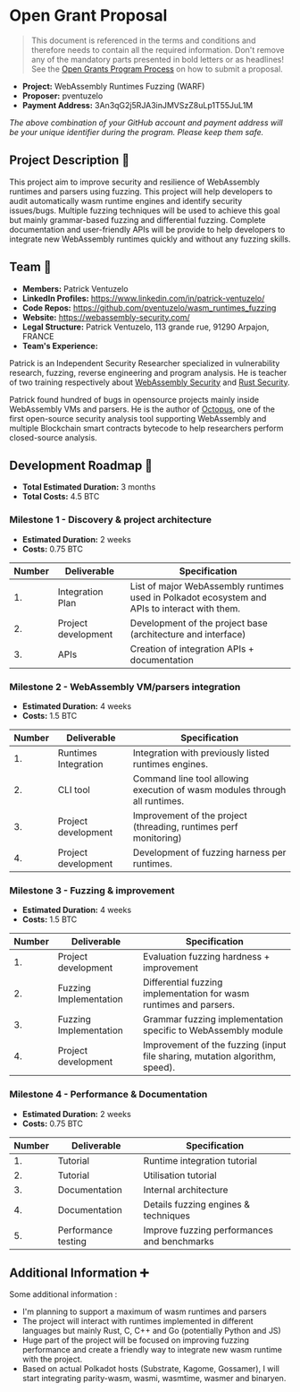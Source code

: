 # Open Grant Proposal

> This document is referenced in the terms and conditions and therefore needs to contain all the required information. Don't remove any of the mandatory parts presented in bold letters or as headlines! See the [Open Grants Program Process](https://github.com/w3f/Open-Grants-Program/blob/master/README_2.md) on how to submit a proposal.

* **Project:** WebAssembly Runtimes Fuzzing (WARF)
* **Proposer:** pventuzelo
* **Payment Address:** 3An3qG2j5RJA3inJMVSzZ8uLp1T55JuL1M

*The above combination of your GitHub account and payment address will be your unique identifier during the program. Please keep them safe.*

## Project Description :page_facing_up: 

This project aim to improve security and resilience of WebAssembly runtimes and parsers using fuzzing. This project will help developers to audit automatically wasm runtime engines and identify security issues/bugs. Multiple fuzzing techniques will be used to achieve this goal but mainly grammar-based fuzzing and differential fuzzing. Complete documentation and user-friendly APIs will be provide to help developers to integrate new WebAssembly runtimes quickly and without any fuzzing skills.

## Team :busts_in_silhouette:

* **Members:** Patrick Ventuzelo
* **LinkedIn Profiles:** https://www.linkedin.com/in/patrick-ventuzelo/
* **Code Repos:** https://github.com/pventuzelo/wasm_runtimes_fuzzing
* **Website:**	https://webassembly-security.com/
* **Legal Structure:** Patrick Ventuzelo, 113 grande rue, 91290 Arpajon, FRANCE
* **Team's Experience:**

Patrick is an Independent Security Researcher specialized in vulnerability research, fuzzing, reverse engineering and program analysis. He is teacher of two training respectively about [WebAssembly Security](https://webassembly-security.com/wasm-security-training/) and [Rust Security](https://webassembly-security.com/rust-security-training/).

Patrick found hundred of bugs in opensource projects mainly inside WebAssembly VMs and parsers. He is the author of [Octopus](https://github.com/pventuzelo/octopus), one of the first open-source security analysis tool supporting WebAssembly and multiple Blockchain smart contracts bytecode to help researchers perform closed-source analysis.

## Development Roadmap :nut_and_bolt: 

* **Total Estimated Duration:** 3 months
* **Total Costs:** 4.5 BTC

### Milestone 1 - Discovery & project architecture

* **Estimated Duration:** 2 weeks
* **Costs:** 0.75 BTC


| Number | Deliverable | Specification | 
| ------------- | ------------- | ------------- |
| 1. | Integration Plan | List of major WebAssembly runtimes used in Polkadot ecosystem and APIs to interact with them. |  
| 2.  | Project development | Development of the project base (architecture and interface) |  
| 3.  | APIs | Creation of integration APIs + documentation |

### Milestone 2 - WebAssembly VM/parsers integration

* **Estimated Duration:** 4 weeks
* **Costs:** 1.5 BTC


| Number | Deliverable | Specification | 
| ------------- | ------------- | ------------- | 
| 1.  | Runtimes Integration | Integration with previously listed runtimes engines. |  
| 2.  | CLI tool | Command line tool allowing execution of wasm modules through all runtimes. |  
| 3.  | Project development | Improvement of the project (threading, runtimes perf monitoring) |  
| 4.  | Project development | Development of fuzzing harness per runtimes. |

### Milestone 3 - Fuzzing & improvement

* **Estimated Duration:** 4 weeks
* **Costs:** 1.5 BTC

| Number | Deliverable | Specification | 
| ------------- | ------------- | ------------- | 
| 1.  | Project development | Evaluation fuzzing hardness + improvement |
| 2.  | Fuzzing Implementation | Differential fuzzing implementation for wasm runtimes and parsers. |
| 3.  | Fuzzing Implementation | Grammar fuzzing implementation specific to WebAssembly module |
| 4.  | Project development | Improvement of the fuzzing (input file sharing, mutation algorithm, speed). |

### Milestone 4 - Performance & Documentation

* **Estimated Duration:** 2 weeks
* **Costs:** 0.75 BTC

| Number | Deliverable | Specification | 
| ------------- | ------------- | ------------- | 
| 1.  | Tutorial | Runtime integration tutorial |
| 2.  | Tutorial | Utilisation tutorial |
| 3.  | Documentation | Internal architecture |
| 4.  | Documentation | Details fuzzing engines & techniques |
| 5.  | Performance testing | Improve fuzzing performances and benchmarks |


## Additional Information :heavy_plus_sign: 

Some additional information :
* I'm planning to support a maximum of wasm runtimes and parsers
* The project will interact with runtimes implemented in different languages but mainly Rust, C, C++ and Go (potentially Python and JS)
* Huge part of the project will be focused on improving fuzzing performance and create a friendly way to integrate new wasm runtime with the project.
* Based on actual Polkadot hosts (Substrate, Kagome, Gossamer), I will start integrating parity-wasm, wasmi, wasmtime, wasmer and binaryen.
